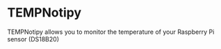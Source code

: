 # TEMPNotipy
TEMPNotipy allows you to monitor the temperature of your Raspberry Pi sensor (DS18B20)

